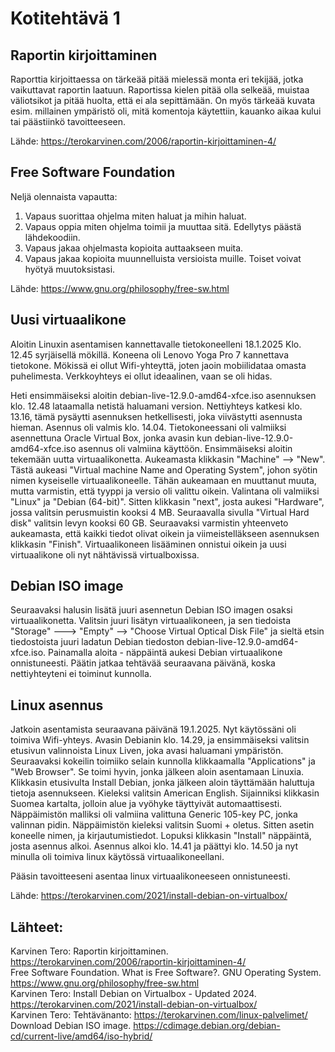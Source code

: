 # Kotitehtävä 1 

## Raportin kirjoittaminen 

Raporttia kirjoittaessa on tärkeää pitää mielessä monta eri tekijää, jotka vaikuttavat raportin laatuun. 
Raportissa kielen pitää olla selkeää, muistaa väliotsikot ja pitää huolta, että ei ala sepittämään. 
On myös tärkeää kuvata esim. millainen ympäristö oli, mitä komentoja käytettiin, kauanko aikaa kului tai päästiinkö tavoitteeseen. 

Lähde: https://terokarvinen.com/2006/raportin-kirjoittaminen-4/ 

## Free Software Foundation

Neljä olennaista vapautta: 

1. Vapaus suorittaa ohjelma miten haluat ja mihin haluat. 
2. Vapaus oppia miten ohjelma toimii ja muuttaa sitä. Edellytys päästä lähdekoodiin. 
3. Vapaus jakaa ohjelmasta kopioita auttaakseen muita. 
4. Vapaus jakaa kopioita muunnelluista versioista muille. Toiset voivat hyötyä muutoksistasi.

Lähde: https://www.gnu.org/philosophy/free-sw.html 

## Uusi virtuaalikone

Aloitin Linuxin asentamisen kannettavalle tietokoneelleni 18.1.2025 Klo. 12.45 syrjäisellä mökillä. 
Koneena oli Lenovo Yoga Pro 7 kannettava tietokone. Mökissä ei ollut Wifi-yhteyttä, joten jaoin mobiilidataa omasta puhelimesta. Verkkoyhteys ei ollut ideaalinen, vaan se oli hidas. 

Heti ensimmäiseksi aloitin debian-live-12.9.0-amd64-xfce.iso asennuksen klo. 12.48 lataamalla netistä haluamani version. Nettiyhteys katkesi klo. 13.16, tämä pysäytti asennuksen hetkellisesti, joka viivästytti asennusta hieman. Asennus oli valmis klo. 14.04. Tietokoneessani oli valmiiksi asennettuna Oracle Virtual Box, jonka avasin kun debian-live-12.9.0-amd64-xfce.iso asennus oli valmiina käyttöön. Ensimmäiseksi aloitin tekemään uutta virtuaalikonetta. Aukeamasta klikkasin "Machine" --> "New". Tästä aukeasi "Virtual machine Name and Operating System", johon syötin nimen kyseiselle virtuaalikoneelle. Tähän aukeamaan en muuttanut muuta, mutta varmistin, että tyyppi ja versio oli valittu oikein. Valintana oli valmiiksi "Linux" ja "Debian (64-bit)". Sitten klikkasin "next", josta aukesi "Hardware", jossa valitsin perusmuistin kooksi 4 MB. Seuraavalla sivulla "Virtual Hard disk" valitsin levyn kooksi 60 GB. Seuraavaksi varmistin yhteenveto aukeamasta, että kaikki tiedot olivat oikein ja viimeistelläkseen asennuksen klikkasin "Finish". Virtuaalikoneen lisääminen onnistui oikein ja uusi virtuaalikone oli nyt nähtävissä virtualboxissa.

## Debian ISO image

Seuraavaksi halusin lisätä juuri asennetun Debian ISO imagen osaksi virtuaalikonetta. Valitsin juuri lisätyn virtuaalikoneen, ja sen tiedoista "Storage" ---> "Empty" --> "Choose Virtual Optical Disk File" ja sieltä etsin tiedostoista juuri ladatun Debian tiedoston debian-live-12.9.0-amd64-xfce.iso. Painamalla aloita - näppäintä aukesi Debian virtuaalikone onnistuneesti. Päätin jatkaa tehtävää seuraavana päivänä, koska nettiyhteyteni ei toiminut kunnolla. 

## Linux asennus

Jatkoin asentamista seuraavana päivänä 19.1.2025. Nyt käytössäni oli toimiva Wifi-yhteys. Avasin Debianin klo. 14.29, ja ensimmäiseksi valitsin etusivun valinnoista Linux Liven, joka avasi haluamani ympäristön. Seuraavaksi kokeilin toimiiko selain kunnolla klikkaamalla "Applications" ja "Web Browser". Se toimi hyvin, jonka jälkeen aloin asentamaan Linuxia. Klikkasin etusivulta Install Debian, jonka jälkeen aloin täyttämään haluttuja tietoja asennukseen. Kieleksi valitsin American English. Sijainniksi klikkasin Suomea kartalta, jolloin alue ja vyöhyke täyttyivät automaattisesti. Näppäimistön malliksi oli valmiina valittuna Generic 105-key PC, jonka valinnan pidin. Näppäimistön kieleksi valitsin Suomi + oletus. Sitten asetin koneelle nimen, ja kirjautumistiedot. Lopuksi klikkasin "Install" näppäintä, josta asennus alkoi. Asennus alkoi klo. 14.41 ja päättyi klo. 14.50 ja nyt minulla oli toimiva linux käytössä virtuaalikoneellani. 

Pääsin tavoitteeseni asentaa linux virtuaalikoneeseen onnistuneesti. 

Lähde: https://terokarvinen.com/2021/install-debian-on-virtualbox/ 

## Lähteet: 
Karvinen Tero: Raportin kirjoittaminen. https://terokarvinen.com/2006/raportin-kirjoittaminen-4/  
Free Software Foundation. What is Free Software?. GNU Operating System. https://www.gnu.org/philosophy/free-sw.html  
Karvinen Tero: Install Debian on Virtualbox - Updated 2024. https://terokarvinen.com/2021/install-debian-on-virtualbox/  
Karvinen Tero: Tehtävänanto: https://terokarvinen.com/linux-palvelimet/  
Download Debian ISO image. https://cdimage.debian.org/debian-cd/current-live/amd64/iso-hybrid/  

